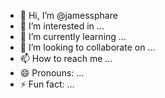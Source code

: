 - 👋 Hi, I’m @jamessphare
- 👀 I’m interested in ...
- 🌱 I’m currently learning ...
- 💞️ I’m looking to collaborate on ...
- 📫 How to reach me ...
- 😄 Pronouns: ...
- ⚡ Fun fact: ...

<!---
jamessphare/jamessphare is a ✨ special ✨ repository because its `README.md` (this file) appears on your GitHub profile.
You can click the Preview link to take a look at your changes.
--->
